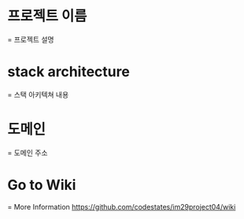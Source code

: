 # 프로젝트 이름
=
프로젝트 설명

# stack architecture
=
스택 아키텍쳐 내용

# 도메인
=
도메인 주소

# Go to Wiki
=
More Information
https://github.com/codestates/im29project04/wiki

